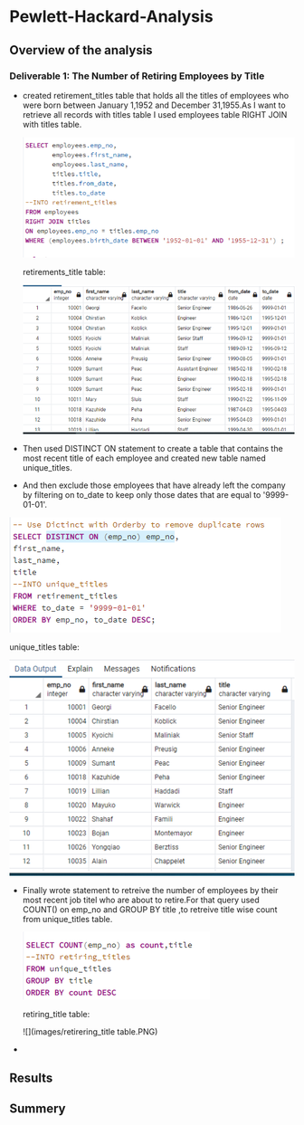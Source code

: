 # Pewlett-Hackard-Analysis
## Overview of the analysis

### Deliverable 1: The Number of Retiring Employees by Title
- created retirement_titles table that holds all the titles of employees who were born between January 1,1952 and December 31,1955.As I want to retrieve all records with titles table I used employees table RIGHT JOIN with titles table.


     ![](images/retirement_titlesQ.PNG)
 
    retirements_title table:
    
    ![](images/retirement_titles_table.PNG)
   
- Then used DISTINCT ON statement to create a table that contains the most recent title of each employee and created new table named unique_titles.

- And then exclude those employees that have already left the company by filtering on to_date to keep only those dates that are equal to '9999-01-01'.

 ![](images/distinct%20titleQ.PNG)
 
 
 unique_titles table:
 
 ![](images/unique_titles_table.PNG)

- Finally wrote statement to retreive the number of employees by their most recent job titel who are about to retire.For that query used COUNT() on emp_no and GROUP BY title ,to retreive title wise count from unique_titles table.
 
    ![](images/counttitleQ.PNG)
    
    retiring_title table:
    
    ![](images/retirering_title table.PNG)


- 
## Results
## Summery
